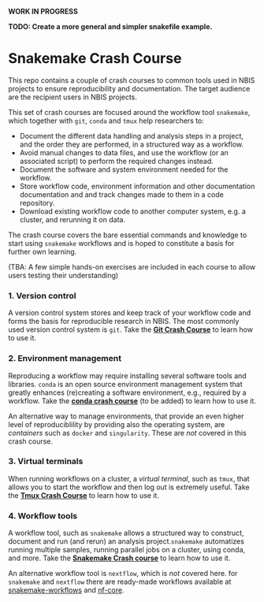 **WORK IN PROGRESS**

**TODO: Create a more general and simpler snakefile example.**

# Snakemake Crash Course
This repo contains a couple of crash courses to common tools used in NBIS projects to ensure reproducibility and documentation. The target audience are the recipient users in NBIS projects.

This set of crash courses are focused around the workflow tool `snakemake`, which together with `git`, `conda` and `tmux` help researchers to:
- Document the different data handling and analysis steps in a project, and the order they are performed, in a structured way as a workflow.
- Avoid manual changes to data files, and  use the workflow (or an associated script) to perform the required changes instead.
- Document the software and system environment needed for the workflow.
- Store workflow code, environment information and other documentation documentation and  and track changes made to them in a code repository.
- Download existing workflow code to another computer system, e.g. a cluster, and rerunning it on data.

The crash course covers the bare essential commands and knowledge to start using `snakemake` workflows and is hoped to constitute a basis for further own learning.

(TBA: A few simple hands-on exercises are included in each course to allow users testing their understanding)

### 1. Version control
A version control system stores and keep track of your workflow code and forms  the basis for reproducible research in NBIS. The most commonly used version control system is `git`. Take the [**Git Crash Course**](/GitCrashCourse/GitCrashCourse.md) to learn how to use it.

### 2. Environment management
Reproducing a workflow may require installing several software tools and libraries. `conda` is an open source environment management system that greatly enhances (re)creating a software environment, e.g., required by a workflow. Take the [**conda crash course**](TBA) (to be added) to learn how to use it.

An alternative way to manage environments, that provide an even higher level of reproduciblility by providing also the operating system, are *containers* such as `docker` and `singularity`. These are *not* covered in this crash course.

### 3. Virtual terminals
When running workflows on a cluster, a *virtual terminal*, such as `tmux`, that allows you to start the workflow and then log out is extremely useful. Take the [**Tmux Crash Course**](/TmuxCrashCourse/TmuxCrashCourse.md) to learn how to use it.

### 4. Workflow tools
A workflow tool, such as `snakemake` allows a structured way to construct, document and run (and rerun) an analysis project.`snakemake` automatizes running multiple samples, running parallel jobs on a cluster, using conda, and more. Take the [**Snakemake Crash course**](/SnakemakeCrashCourse/SnakemakeCrashCourse.md) to learn how to use it.

An alternative workflow tool is `nextflow`, which is *not* covered here. for `snakemake` and `nextflow` there are ready-made workflows available at [snakemake-workflows](https://github.com/snakemake-workflows) and [nf-core](https://nf-co.re/pipelines).
